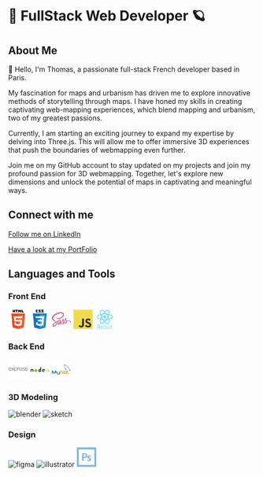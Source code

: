

<h1>💫 FullStack Web Developer 🪐</h1>


## About Me

👋 Hello, I'm Thomas, a passionate full-stack French developer based in Paris.

My fascination for maps and urbanism has driven me to explore innovative methods of storytelling through maps. I have honed my skills in creating captivating web-mapping experiences, which blend mapping and urbanism, two of my greatest passions.

Currently, I am starting an exciting journey to expand my expertise by delving into Three.js. This will allow me to offer immersive 3D experiences that push the boundaries of webmapping even further.

Join me on my GitHub account to stay updated on my projects and join my profound passion for 3D webmapping. Together, let's explore new dimensions and unlock the potential of maps in captivating and meaningful ways.


## Connect with me
<p>
<a href="https://linkedin.com/in/thomas lonjon" target="blank">
   Follow me on LinkedIn
</a>
</p>
<p>
<a href="https://thomaslonjon.netlify.app/" target="blank">
   Have a look at my PortFolio
</a>
</p>


## Languages and Tools
<h3> Front End </h3>
<p><img src="https://raw.githubusercontent.com/devicons/devicon/master/icons/html5/html5-original-wordmark.svg" alt="html5" width="40" height="40"/>
<img src="https://raw.githubusercontent.com/devicons/devicon/master/icons/css3/css3-original-wordmark.svg" alt="css3" width="40" height="40"/> <img src="https://raw.githubusercontent.com/devicons/devicon/master/icons/sass/sass-original.svg" alt="sass" width="40" height="40"/> <img src="https://raw.githubusercontent.com/devicons/devicon/master/icons/javascript/javascript-original.svg" alt="javascript" width="40" height="40"/> <img src="https://raw.githubusercontent.com/devicons/devicon/master/icons/react/react-original-wordmark.svg" alt="react" width="40" height="40"/></p>


<h3> Back End </h3>
<p><img src="https://raw.githubusercontent.com/devicons/devicon/master/icons/express/express-original-wordmark.svg" alt="express" width="40" height="40"/> <img src="https://raw.githubusercontent.com/devicons/devicon/master/icons/nodejs/nodejs-original-wordmark.svg" alt="nodejs" width="40" height="40"/> <img src="https://raw.githubusercontent.com/devicons/devicon/master/icons/mysql/mysql-original-wordmark.svg" alt="mysql" width="40" height="40"/></p>


<h3> 3D Modeling </h3>
<p><img src="https://download.blender.org/branding/community/blender_community_badge_white.svg" alt="blender" width="40" height="40"/> <img src="https://www.vectorlogo.zone/logos/sketchapp/sketchapp-icon.svg" alt="sketch" width="40" height="40"/>
</p>


<h3> Design </h3>
<p><img src="https://www.vectorlogo.zone/logos/figma/figma-icon.svg" alt="figma" width="40" height="40"/> <img src="https://www.vectorlogo.zone/logos/adobe_illustrator/adobe_illustrator-icon.svg" alt="illustrator" width="40" height="40"/> <img src="https://raw.githubusercontent.com/devicons/devicon/master/icons/photoshop/photoshop-line.svg" alt="photoshop" width="40" height="40"/></p>






